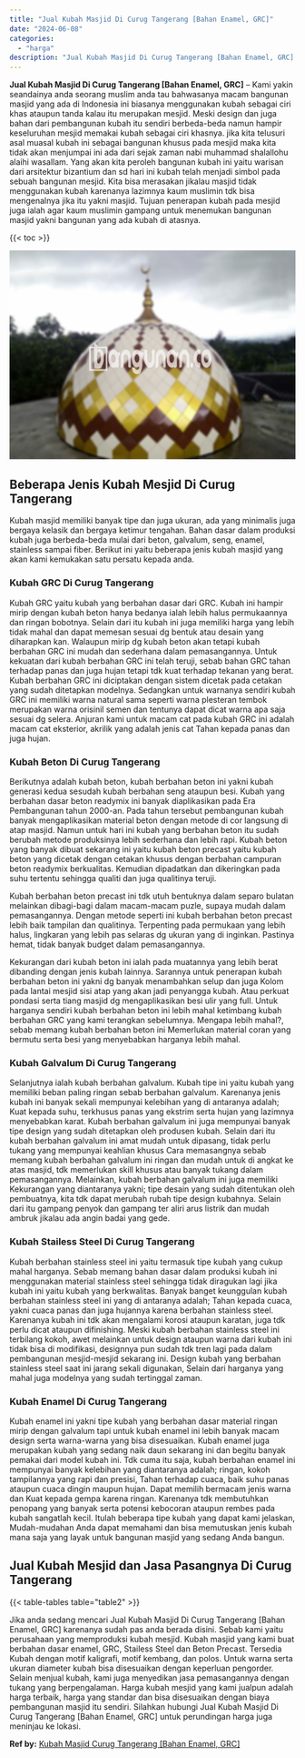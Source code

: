 ```yaml
---
title: "Jual Kubah Masjid Di Curug Tangerang [Bahan Enamel, GRC]"
date: "2024-06-08"
categories: 
  - "harga"
description: "Jual Kubah Masjid Di Curug Tangerang [Bahan Enamel, GRC]. Jika anda sedang mencari Jual Kubah Masjid Di Curug Tangerang [Bahan Enamel, GRC] karenanya sudah..."
---
```


**Jual Kubah Masjid Di Curug Tangerang \[Bahan Enamel, GRC\]** – Kami yakin seandainya anda seorang muslim anda tau bahwasanya macam bangunan masjid yang ada di Indonesia ini biasanya menggunakan kubah sebagai ciri khas ataupun tanda kalau itu merupakan mesjid. Meski design dan juga bahan dari pembangunan kubah itu sendiri berbeda-beda namun hampir keseluruhan mesjid memakai kubah sebagai ciri khasnya. jika kita telusuri asal muasal kubah ini sebagai bangunan khusus pada mesjid maka kita tidak akan menjumpai ini ada dari sejak zaman nabi muhammad shalallohu alaihi wasallam. Yang akan kita peroleh bangunan kubah ini yaitu warisan dari arsitektur bizantium dan sd hari ini kubah telah menjadi simbol pada sebuah bangunan mesjid. Kita bisa merasakan jikalau masjid tidak menggunakan kubah karenanya lazimnya kaum muslimin tdk bisa mengenalnya jika itu yakni masjid. Tujuan penerapan kubah pada mesjid juga ialah agar kaum muslimin gampang untuk menemukan bangunan masjid yakni bangunan yang ada kubah di atasnya.

{{< toc >}}

![Jual Kubah Masjid Di Curug Tangerang [Bahan Enamel, GRC]](/images/jual-kubah-masjid-34.png)

## Beberapa Jenis Kubah Mesjid Di Curug Tangerang

Kubah masjid memiliki banyak tipe dan juga ukuran, ada yang minimalis juga bergaya kelasik dan bergaya ketimur tengahan. Bahan dasar dalam produksi kubah juga berbeda-beda mulai dari beton, galvalum, seng, enamel, stainless sampai fiber. Berikut ini yaitu beberapa jenis kubah masjid yang akan kami kemukakan satu persatu kepada anda.

### Kubah GRC Di Curug Tangerang

Kubah GRC yaitu kubah yang berbahan dasar dari GRC. Kubah ini hampir mirip dengan kubah beton hanya bedanya ialah lebih halus permukaannya dan ringan bobotnya. Selain dari itu kubah ini juga memiliki harga yang lebih tidak mahal dan dapat memesan sesuai dg bentuk atau desain yang diharapkan kan. Walaupun mirip dg kubah beton akan tetapi kubah berbahan GRC ini mudah dan sederhana dalam pemasangannya. Untuk kekuatan dari kubah berbahan GRC ini telah teruji, sebab bahan GRC tahan terhadap panas dan juga hujan tetapi tdk kuat terhadap tekanan yang berat. Kubah berbahan GRC ini diciptakan dengan sistem dicetak pada cetakan yang sudah ditetapkan modelnya. Sedangkan untuk warnanya sendiri kubah GRC ini memiliki warna natural sama seperti warna plesteran tembok merupakan warna orisinil semen dan tentunya dapat dicat warna apa saja sesuai dg selera. Anjuran kami untuk macam cat pada kubah GRC ini adalah macam cat eksterior, akrilik yang adalah jenis cat Tahan kepada panas dan juga hujan.

### Kubah Beton Di Curug Tangerang

Berikutnya adalah kubah beton, kubah berbahan beton ini yakni kubah generasi kedua sesudah kubah berbahan seng ataupun besi. Kubah yang berbahan dasar beton readymix ini banyak diaplikasikan pada Era Pembangunan tahun 2000-an. Pada tahun tersebut pembangunan kubah banyak mengaplikasikan material beton dengan metode di cor langsung di atap masjid. Namun untuk hari ini kubah yang berbahan beton itu sudah berubah metode produksinya lebih sederhana dan lebih rapi. Kubah beton yang banyak dibuat sekarang ini yaitu kubah beton precast yaitu kubah beton yang dicetak dengan cetakan khusus dengan berbahan campuran beton readymix berkualitas. Kemudian dipadatkan dan dikeringkan pada suhu tertentu sehingga qualiti dan juga qualitinya teruji.

Kubah berbahan beton precast ini tdk utuh bentuknya dalam separo bulatan melainkan dibagi-bagi dalam macam-macam puzle, supaya mudah dalam pemasangannya. Dengan metode seperti ini kubah berbahan beton precast lebih baik tampilan dan qualitinya. Terpenting pada permukaan yang lebih halus, lingkaran yang lebih pas selaras dg ukuran yang di inginkan. Pastinya hemat, tidak banyak budget dalam pemasangannya.

Kekurangan dari kubah beton ini ialah pada muatannya yang lebih berat dibanding dengan jenis kubah lainnya. Sarannya untuk penerapan kubah berbahan beton ini yakni dg banyak menambahkan selup dan juga Kolom pada lantai mesjid sisi atap yang akan jadi penyangga kubah. Atau perkuat pondasi serta tiang masjid dg mengaplikasikan besi ulir yang full. Untuk harganya sendiri kubah berbahan beton ini lebih mahal ketimbang kubah berbahan GRC yang kami terangkan sebelumnya. Mengapa lebih mahal?, sebab memang kubah berbahan beton ini Memerlukan material coran yang bermutu serta besi yang menyebabkan harganya lebih mahal.

### Kubah Galvalum Di Curug Tangerang

Selanjutnya ialah kubah berbahan galvalum. Kubah tipe ini yaitu kubah yang memiliki beban paling ringan sebab berbahan galvalum. Karenanya jenis kubah ini banyak sekali mempunyai kelebihan yang di antaranya adalah; Kuat kepada suhu, terkhusus panas yang ekstrim serta hujan yang lazimnya menyebabkan karat. Kubah berbahan galvalum ini juga mempunyai banyak tipe design yang sudah ditetapkan oleh produsen kubah. Selain dari itu kubah berbahan galvalum ini amat mudah untuk dipasang, tidak perlu tukang yang mempunyai keahlian khusus Cara memasangnya sebab memang kubah berbahan galvalum ini ringan dan mudah untuk di angkat ke atas masjid, tdk memerlukan skill khusus atau banyak tukang dalam pemasangannya. Melainkan, kubah berbahan galvalum ini juga memiliki Kekurangan yang diantaranya yakni; tipe desain yang sudah ditentukan oleh pembuatnya, kita tdk dapat merubah rubah tipe design kubahnya. Selain dari itu gampang penyok dan gampang ter aliri arus listrik dan mudah ambruk jikalau ada angin badai yang gede.

### Kubah Stailess Steel Di Curug Tangerang

Kubah berbahan stainless steel ini yaitu termasuk tipe kubah yang cukup mahal harganya. Sebab memang bahan dasar dalam produksi kubah ini menggunakan material stainless steel sehingga tidak diragukan lagi jika kubah ini yaitu kubah yang berkwalitas. Banyak banget keunggulan kubah berbahan stainless steel ini yang di antaranya adalah; Tahan kepada cuaca, yakni cuaca panas dan juga hujannya karena berbahan stainless steel. Karenanya kubah ini tdk akan mengalami korosi ataupun karatan, juga tdk perlu dicat ataupun difinishing. Meski kubah berbahan stainless steel ini terbilang kokoh, awet melainkan untuk design ataupun warna dari kubah ini tidak bisa di modifikasi, designnya pun sudah tdk tren lagi pada dalam pembangunan mesjid-mesjid sekarang ini. Design kubah yang berbahan stainless steel saat ini jarang sekali digunakan, Selain dari harganya yang mahal juga modelnya yang sudah tertinggal zaman.

### Kubah Enamel Di Curug Tangerang

Kubah enamel ini yakni tipe kubah yang berbahan dasar material ringan mirip dengan galvalum tapi untuk kubah enamel ini lebih banyak macam design serta warna-warna yang bisa disesuaikan. Kubah enamel juga merupakan kubah yang sedang naik daun sekarang ini dan begitu banyak pemakai dari model kubah ini. Tdk cuma itu saja, kubah berbahan enamel ini mempunyai banyak kelebihan yang diantaranya adalah; ringan, kokoh tampilannya yang rapi dan presisi, Tahan terhadap cuaca, baik suhu panas ataupun cuaca dingin maupun hujan. Dapat memilih bermacam jenis warna dan Kuat kepada gempa karena ringan. Karenanya tdk membutuhkan penopang yang banyak serta potensi kebocoran ataupun rembes pada kubah sangatlah kecil. Itulah beberapa tipe kubah yang dapat kami jelaskan, Mudah-mudahan Anda dapat memahami dan bisa memutuskan jenis kubah mana saja yang layak untuk bangunan masjid yang sedang Anda bangun.

## Jual Kubah Mesjid dan Jasa Pasangnya Di Curug Tangerang

{{< table-tables table="table2" >}}

Jika anda sedang mencari Jual Kubah Masjid Di Curug Tangerang \[Bahan Enamel, GRC\] karenanya sudah pas anda berada disini. Sebab kami yaitu perusahaan yang memproduksi kubah mesjid. Kubah masjid yang kami buat berbahan dasar enamel, GRC, Stailess Steel dan Beton Precast. Tersedia Kubah dengan motif kaligrafi, motif kembang, dan polos. Untuk warna serta ukuran diameter kubah bisa disesuaikan dengan keperluan pengorder. Selain menjual kubah, kami juga menyedikan jasa pemasangannya dengan tukang yang berpengalaman. Harga kubah mesjid yang kami jualpun adalah harga terbaik, harga yang standar dan bisa disesuaikan dengan biaya pembangunan masjid itu sendiri. Silahkan hubungi Jual Kubah Masjid Di Curug Tangerang \[Bahan Enamel, GRC\] untuk perundingan harga juga meninjau ke lokasi.

**Ref by:** [Kubah Masjid Curug Tangerang [Bahan Enamel, GRC]](https://id.wikipedia.org/wiki/Kubah)
